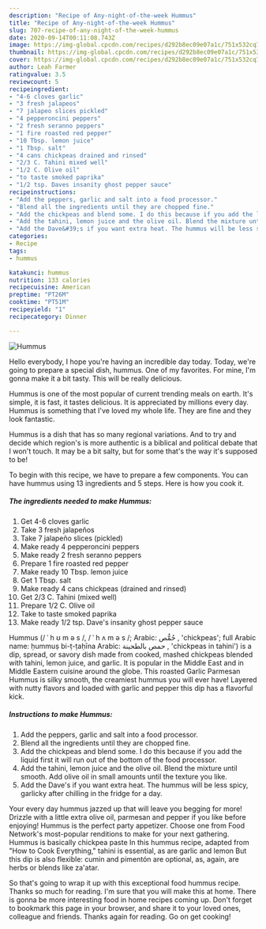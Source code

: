 ```yaml
---
description: "Recipe of Any-night-of-the-week Hummus"
title: "Recipe of Any-night-of-the-week Hummus"
slug: 707-recipe-of-any-night-of-the-week-hummus
date: 2020-09-14T00:11:08.743Z
image: https://img-global.cpcdn.com/recipes/d292b8ec09e07a1c/751x532cq70/hummus-recipe-main-photo.jpg
thumbnail: https://img-global.cpcdn.com/recipes/d292b8ec09e07a1c/751x532cq70/hummus-recipe-main-photo.jpg
cover: https://img-global.cpcdn.com/recipes/d292b8ec09e07a1c/751x532cq70/hummus-recipe-main-photo.jpg
author: Leah Farmer
ratingvalue: 3.5
reviewcount: 5
recipeingredient:
- "4-6 cloves garlic"
- "3 fresh jalapeos"
- "7 jalapeo slices pickled"
- "4 pepperoncini peppers"
- "2 fresh seranno peppers"
- "1 fire roasted red pepper"
- "10 Tbsp. lemon juice"
- "1 Tbsp. salt"
- "4 cans chickpeas drained and rinsed"
- "2/3 C. Tahini mixed well"
- "1/2 C. Olive oil"
- "to taste smoked paprika"
- "1/2 tsp. Daves insanity ghost pepper sauce"
recipeinstructions:
- "Add the peppers, garlic and salt into a food processor."
- "Blend all the ingredients until they are chopped fine."
- "Add the chickpeas and blend some. I do this because if you add the liquid first it will run out of the bottom of the food processor."
- "Add the tahini, lemon juice and the olive oil. Blend the mixture until smooth. Add olive oil in small amounts until the texture you like."
- "Add the Dave&#39;s if you want extra heat. The hummus will be less spicy, garlicky after chilling in the fridge for a day."
categories:
- Recipe
tags:
- hummus

katakunci: hummus 
nutrition: 133 calories
recipecuisine: American
preptime: "PT26M"
cooktime: "PT51M"
recipeyield: "1"
recipecategory: Dinner

---
```



![Hummus](https://img-global.cpcdn.com/recipes/d292b8ec09e07a1c/751x532cq70/hummus-recipe-main-photo.jpg)

Hello everybody, I hope you're having an incredible day today. Today, we're going to prepare a special dish, hummus. One of my favorites. For mine, I'm gonna make it a bit tasty. This will be really delicious.

Hummus is one of the most popular of current trending meals on earth. It's simple, it is fast, it tastes delicious. It is appreciated by millions every day. Hummus is something that I've loved my whole life. They are fine and they look fantastic.

Hummus is a dish that has so many regional variations. And to try and decide which region&#39;s is more authentic is a biblical and political debate that I won&#39;t touch. It may be a bit salty, but for some that&#39;s the way it&#39;s supposed to be!


To begin with this recipe, we have to prepare a few components. You can have hummus using 13 ingredients and 5 steps. Here is how you cook it.

<!--inarticleads1-->

##### The ingredients needed to make Hummus:

1. Get 4-6 cloves garlic
1. Take 3 fresh jalapeños
1. Take 7 jalapeño slices (pickled)
1. Make ready 4 pepperoncini peppers
1. Make ready 2 fresh seranno peppers
1. Prepare 1 fire roasted red pepper
1. Make ready 10 Tbsp. lemon juice
1. Get 1 Tbsp. salt
1. Make ready 4 cans chickpeas (drained and rinsed)
1. Get 2/3 C. Tahini (mixed well)
1. Prepare 1/2 C. Olive oil
1. Take to taste smoked paprika
1. Make ready 1/2 tsp. Dave&#39;s insanity ghost pepper sauce


Hummus (/ ˈ h ʊ m ə s /, / ˈ h ʌ m ə s /; Arabic: حُمُّص ‎, &#39;chickpeas&#39;; full Arabic name: ḥummuṣ bi-ṭ-ṭaḥīna Arabic: حمص بالطحينة ‎, &#39;chickpeas in tahini&#39;) is a dip, spread, or savory dish made from cooked, mashed chickpeas blended with tahini, lemon juice, and garlic. It is popular in the Middle East and in Middle Eastern cuisine around the globe. This roasted Garlic Parmesan Hummus is silky smooth, the creamiest hummus you will ever have! Layered with nutty flavors and loaded with garlic and pepper this dip has a flavorful kick. 

<!--inarticleads2-->

##### Instructions to make Hummus:

1. Add the peppers, garlic and salt into a food processor.
1. Blend all the ingredients until they are chopped fine.
1. Add the chickpeas and blend some. I do this because if you add the liquid first it will run out of the bottom of the food processor.
1. Add the tahini, lemon juice and the olive oil. Blend the mixture until smooth. Add olive oil in small amounts until the texture you like.
1. Add the Dave&#39;s if you want extra heat. The hummus will be less spicy, garlicky after chilling in the fridge for a day.


Your every day hummus jazzed up that will leave you begging for more! Drizzle with a little extra olive oil, parmesan and pepper if you like before enjoying! Hummus is the perfect party appetizer. Choose one from Food Network&#39;s most-popular renditions to make for your next gathering. Hummus is basically chickpea paste In this hummus recipe, adapted from &#34;How to Cook Everything,&#34; tahini is essential, as are garlic and lemon But this dip is also flexible: cumin and pimentón are optional, as, again, are herbs or blends like za&#39;atar. 

So that's going to wrap it up with this exceptional food hummus recipe. Thanks so much for reading. I'm sure that you will make this at home. There is gonna be more interesting food in home recipes coming up. Don't forget to bookmark this page in your browser, and share it to your loved ones, colleague and friends. Thanks again for reading. Go on get cooking!
